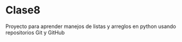# Clase8
Proyecto para aprender manejos de listas y arreglos en python usando repositorios Git y GitHub
